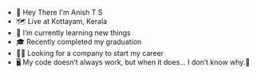 - 👋 Hey There I'm Anish T S
- 🗺️ Live at Kottayam, Kerala
- 🌱 I’m currently learning new things
- 🎓 Recently completed my graduation
- 👨‍💻 Looking for a company to start my career
- 🖥️ My code doesn’t always work, but when it does... I don’t know why.🤧

<!---
anishts125/anishts125 is a ✨ special ✨ repository because its `README.md` (this file) appears on your GitHub profile.
You can click the Preview link to take a look at your changes.


<p class="header"><span>SENIOR PROGRAMMER | JAVA SE PROGRAMMER</span></p>

<ul>

<li>Lead programmer with a track record of incorporating user and business requirements into cost-effective, secure and user-friendly solutions known for scalability and durability.</li>

<li>Knowledge of commercial and open source software/database engineering tools, design techniques, CASE tools and security standards.</li>

<li>Proven leader and project manager; drive system architecture decisions and lead projects from concept through the release process.</li>

<li>Innovator of next-generation solutions, systems and applications giving companies a competitive edge and producing outstanding results for customers.</li>

</ul> --->
